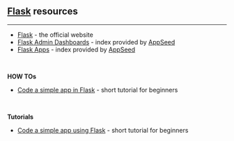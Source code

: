 ## [Flask](https://palletsprojects.com/p/flask/) resources
---

- [Flask](https://palletsprojects.com/p/flask/) - the official website
- [Flask Admin Dashboards](https://appseed.us/admin-dashboards/flask) - index provided by [AppSeed](https://appseed.us)
- [Flask Apps](https://appseed.us/apps/flask-apps) - index provided by [AppSeed](https://appseed.us)

<br />

**HOW TOs**

- [Code a simple app in Flask](/how-to/flask-code-simple-app/) - short tutorial for beginners

<br />

**Tutorials**

- [Code a simple app using Flask](/tutorials/flask-understand-flask-code-simple-app/) - short tutorial for beginners
